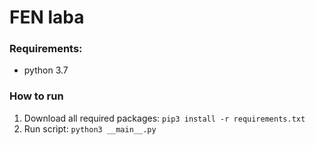 # FEN laba

### Requirements:
* python 3.7

### How to run
1. Download all required packages: `pip3 install -r requirements.txt`
2. Run script: `python3 __main__.py`
